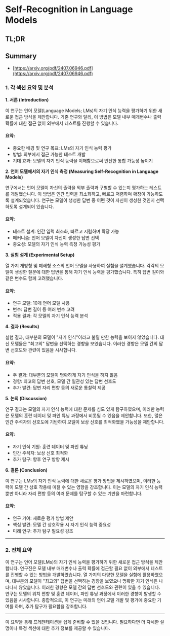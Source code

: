 # Self-Recognition in Language Models
## TL;DR
## Summary
- [https://arxiv.org/pdf/2407.06946.pdf](https://arxiv.org/pdf/2407.06946.pdf)

### 1. 각 섹션 요약 및 분석

**1. 서론 (Introduction)**

이 연구는 언어 모델(Language Models; LMs)의 자기 인식 능력을 평가하기 위한 새로운 접근 방식을 제안합니다. 기존 연구와 달리, 이 방법은 모델 내부 매개변수나 출력 확률에 대한 접근 없이 외부에서 테스트를 진행할 수 있습니다.

#### 요약:
- 중요한 배경 및 연구 목표: LMs의 자기 인식 능력 평가
- 방법: 외부에서 접근 가능한 테스트 개발
- 기대 효과: 모델의 자기 인식 능력을 이해함으로써 안전한 통합 가능성 높이기

**2. 언어 모델에서의 자기 인식 측정 (Measuring Self-Recognition in Language Models)**

연구에서는 언어 모델이 자신의 출력을 외부 출력과 구별할 수 있는지 평가하는 테스트를 개발했습니다. 이 방법은 인간 입력을 최소화하고, 빠르고 저렴하며 확장이 가능하도록 설계되었습니다. 연구는 모델이 생성한 답변 중 어떤 것이 자신이 생성한 것인지 선택하도록 설계되어 있습니다.

#### 요약:
- 테스트 설계: 인간 입력 최소화, 빠르고 저렴하며 확장 가능
- 메커니즘: 언어 모델이 자신이 생성한 답변 선택
- 중요성: 모델의 자기 인식 능력 측정 가능성 평가

**3. 실험 설계 (Experimental Setup)**

열 가지 개방형 및 폐쇄형 소스의 언어 모델을 사용하여 실험을 설계했습니다. 각각의 모델이 생성한 질문에 대한 답변을 통해 자기 인식 능력을 평가했습니다. 특히 답변 길이와 같은 변수도 함께 고려했습니다.

#### 요약:
- 연구 모델: 10개 언어 모델 사용
- 변수: 답변 길이 등 여러 변수 고려
- 적용 결과: 각 모델의 자기 인식 능력 분석

**4. 결과 (Results)**

실험 결과, 대부분의 모델이 "자기 인식"이라고 불릴 만한 능력을 보이지 않았습니다. 대신 모델들은 "최고의" 답변을 선택하는 경향을 보였습니다. 이러한 경향은 모델 간의 답변 선호도와 관련이 있음을 시사합니다.

#### 요약:
- 주 결과: 대부분의 모델이 명확하게 자기 인식을 하지 않음
- 경향: 최고의 답변 선호, 모델 간 일관성 있는 답변 선호도
- 추가 발견: 답변 자리 편향 등의 새로운 통찰력 제공

**5. 논의 (Discussion)**

연구 결과는 모델의 자기 인식 능력에 대한 문제를 심도 있게 탐구하였으며, 이러한 능력은 모델의 훈련 데이터 및 파인 튜닝 과정에서 비롯될 수 있음을 제안합니다. 또한, 많은 인간 주석자의 선호도에 기반하여 모델이 보상 신호를 최적화했을 가능성을 제안합니다.

#### 요약:
- 자기 인식 기원: 훈련 데이터 및 파인 튜닝
- 인간 주석자: 보상 신호 최적화
- 추가 탐구: 향후 연구 방향 제시

**6. 결론 (Conclusion)**

이 연구는 LMs의 자기 인식 능력에 대한 새로운 평가 방법을 제시하였으며, 이러한 능력이 모델 간 상호 작용에 미칠 수 있는 영향을 강조합니다. 이는 모델의 자기 인식 능력뿐만 아니라 자리 편향 등의 여러 문제를 탐구할 수 있는 기반을 마련합니다.

#### 요약:
- 연구 기여: 새로운 평가 방법 제안
- 핵심 발견: 모델 간 상호작용 시 자기 인식 능력 중요성
- 미래 연구: 추가 탐구 필요성 강조

---

### 2. 전체 요약

이 연구는 언어 모델(LMs)의 자기 인식 능력을 평가하기 위한 새로운 접근 방식을 제안합니다. 연구진은 모델 내부 매개변수나 출력 확률에 접근할 필요 없이 외부에서 테스트를 진행할 수 있는 방법을 개발하였습니다. 열 가지의 다양한 모델을 실험에 활용하였으며, 대부분의 모델이 "최고의" 답변을 선택하는 경향을 보였으나 명확한 자기 인식은 나타나지 않았습니다. 이러한 경향은 모델 간의 답변 선호도와 관련이 있을 수 있습니다. 연구는 모델의 위치 편향 및 훈련 데이터, 파인 튜닝 과정에서 이러한 경향이 발생할 수 있음을 시사합니다. 종합적으로, 이 연구는 미래의 언어 모델 개발 및 평가에 중요한 기여를 하며, 추가 탐구가 필요함을 강조합니다.

---

이 요약을 통해 프레젠테이션을 쉽게 준비할 수 있을 것입니다. 필요하다면 더 자세한 설명이나 특정 섹션에 대한 추가 정보를 제공할 수 있습니다.